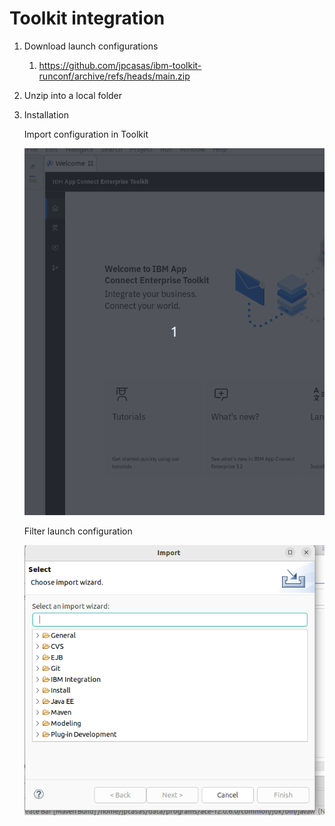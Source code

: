# Toolkit integration

1. Download launch configurations
   1. https://github.com/jpcasas/ibm-toolkit-runconf/archive/refs/heads/main.zip
2. Unzip into a local folder
3. Installation
   
   Import configuration in Toolkit
   
    
    ![import](toolkit-integration/1-import.gif)

   Filter launch configuration
   
    ![select launch configuration](toolkit-integration/2-launch_search.gif)
